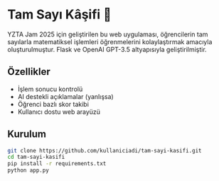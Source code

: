 # Tam Sayı Kâşifi 🧮

YZTA Jam 2025 için geliştirilen bu web uygulaması, öğrencilerin tam sayılarla matematiksel işlemleri öğrenmelerini kolaylaştırmak amacıyla oluşturulmuştur. Flask ve OpenAI GPT-3.5 altyapısıyla geliştirilmiştir.

## Özellikler
- İşlem sonucu kontrolü
- AI destekli açıklamalar (yanlışsa)
- Öğrenci bazlı skor takibi
- Kullanıcı dostu web arayüzü

## Kurulum
```bash
git clone https://github.com/kullaniciadi/tam-sayi-kasifi.git
cd tam-sayi-kasifi
pip install -r requirements.txt
python app.py
